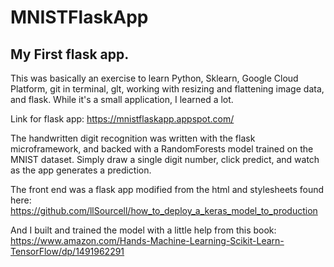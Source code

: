 # MNISTFlaskApp

## My First flask app. 
This was basically an exercise to learn Python, Sklearn, Google Cloud Platform, git in terminal, glt, working with resizing and flattening image data, and flask. While it's a small application, I learned a lot.

Link for flask app: https://mnistflaskapp.appspot.com/

The handwritten digit recognition was written with the flask microframework, and backed with a RandomForests model trained on the MNIST dataset. Simply draw a single digit number, click predict, and watch as the app generates a prediction.

The front end was a flask app modified from the html and stylesheets found here:
https://github.com/llSourcell/how_to_deploy_a_keras_model_to_production

And I built and trained the model with a little help from this book:
https://www.amazon.com/Hands-Machine-Learning-Scikit-Learn-TensorFlow/dp/1491962291
